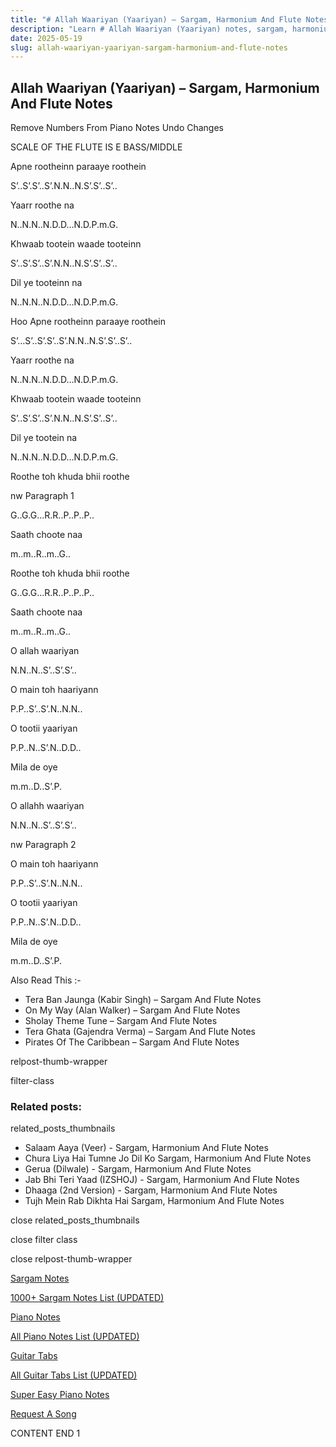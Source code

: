 ```yaml
---
title: "# Allah Waariyan (Yaariyan) – Sargam, Harmonium And Flute Notes"
description: "Learn # Allah Waariyan (Yaariyan) notes, sargam, harmonium notations and flute notes. Easy step-by-step tutorial for beginners."
date: 2025-05-19
slug: allah-waariyan-yaariyan-sargam-harmonium-and-flute-notes
---
```


## Allah Waariyan (Yaariyan) – Sargam, Harmonium And Flute Notes

Remove Numbers From Piano Notes
Undo Changes

SCALE OF THE FLUTE IS E BASS/MIDDLE

Apne rootheinn paraaye roothein

S’..S’.S’..S’.N.N..N.S’.S’..S’..

Yaarr roothe na

N..N.N..N.D.D…N.D.P.m.G.

Khwaab tootein waade tooteinn

S’..S’.S’..S’.N.N..N.S’.S’..S’..

Dil ye tooteinn na

N..N.N..N.D.D…N.D.P.m.G.

Hoo Apne rootheinn paraaye roothein

S’…S’..S’.S’..S’.N.N..N.S’.S’..S’..

Yaarr roothe na

N..N.N..N.D.D…N.D.P.m.G.

Khwaab tootein waade tooteinn

S’..S’.S’..S’.N.N..N.S’.S’..S’..

Dil ye tootein na

N..N.N..N.D.D…N.D.P.m.G.

Roothe toh khuda bhii roothe

nw Paragraph 1

G..G.G…R.R..P..P..P..

Saath choote naa

m..m..R..m..G..

Roothe toh khuda bhii roothe

G..G.G…R.R..P..P..P..

Saath choote naa

m..m..R..m..G..

O allah waariyan

N.N..N..S’..S’.S’..

O main toh haariyann

P.P..S’..S’.N..N.N..

O tootii yaariyan

P.P..N..S’.N..D.D..

Mila de oye

m.m..D..S’.P.

O allahh waariyan

N.N..N..S’..S’.S’..

nw Paragraph 2

O main toh haariyann

P.P..S’..S’.N..N.N..

O tootii yaariyan

P.P..N..S’.N..D.D..

Mila de oye

m.m..D..S’.P.

Also Read This :-

* Tera Ban Jaunga (Kabir Singh) – Sargam And Flute Notes
* On My Way (Alan Walker) – Sargam And Flute Notes
* Sholay Theme Tune – Sargam And Flute Notes
* Tera Ghata (Gajendra Verma) – Sargam And Flute Notes
* Pirates Of The Caribbean – Sargam And Flute Notes

relpost-thumb-wrapper

filter-class

### Related posts:

related_posts_thumbnails

* Salaam Aaya (Veer) - Sargam, Harmonium And Flute Notes
* Chura Liya Hai Tumne Jo Dil Ko Sargam, Harmonium And Flute Notes
* Gerua (Dilwale) - Sargam, Harmonium And Flute Notes
* Jab Bhi Teri Yaad (IZSHOJ) - Sargam, Harmonium And Flute Notes
* Dhaaga (2nd Version) - Sargam, Harmonium And Flute Notes
* Tujh Mein Rab Dikhta Hai Sargam, Harmonium And Flute Notes

close related_posts_thumbnails

close filter class

close relpost-thumb-wrapper

[Sargam Notes](https://www.notationsworld.com/sargam-notes.html)

[1000+ Sargam Notes List (UPDATED)](https://www.notationsworld.com/all-songs-list-sargam-notes.html)

[Piano Notes](https://www.notationsworld.com/piano-notes.html)

[All Piano Notes List (UPDATED)](https://www.notationsworld.com/all-songs-list-piano-notes.html)

[Guitar Tabs](https://www.notationsworld.com/guitar-tabs.html)

[All Guitar Tabs List (UPDATED)](https://www.notationsworld.com/all-songs-list-guitar-tabs.html)

[Super Easy Piano Notes](https://studywall.in/)

[Request A Song](https://www.notationsworld.com/request-a-song.html)

CONTENT END 1


